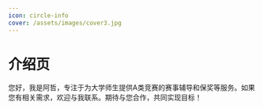 ```yaml
---
icon: circle-info
cover: /assets/images/cover3.jpg
---
```


# 介绍页
您好，我是阿哲，专注于为大学师生提供A类竞赛的赛事辅导和保奖等服务。如果您有相关需求，欢迎与我联系。期待与您合作，共同实现目标！

